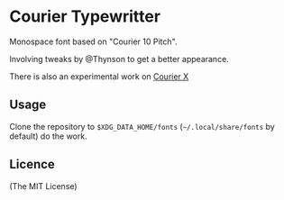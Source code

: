 Courier Typewritter
===================

Monospace font based on "Courier 10 Pitch".

Involving tweaks by @Thynson to get a better appearance.

There is also an experimental work on 
[Courier X](https://github.com/thynson/Courier-X-Fonts)

Usage
-----

Clone the repository to `$XDG_DATA_HOME/fonts` (`~/.local/share/fonts` by
default) do the work.

Licence
-------

(The MIT License)

